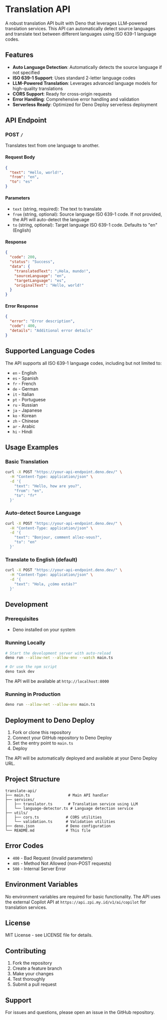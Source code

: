 # Translation API

A robust translation API built with Deno that leverages LLM-powered translation services. This API can automatically detect source languages and translate text between different languages using ISO 639-1 language codes.

## Features

- **Auto Language Detection**: Automatically detects the source language if not specified
- **ISO 639-1 Support**: Uses standard 2-letter language codes
- **LLM-Powered Translation**: Leverages advanced language models for high-quality translations
- **CORS Support**: Ready for cross-origin requests
- **Error Handling**: Comprehensive error handling and validation
- **Serverless Ready**: Optimized for Deno Deploy serverless deployment

## API Endpoint

### POST `/`

Translates text from one language to another.

#### Request Body

```json
{
  "text": "Hello, world!",
  "from": "en",
  "to": "es"
}
```

#### Parameters

- `text` (string, required): The text to translate
- `from` (string, optional): Source language ISO 639-1 code. If not provided, the API will auto-detect the language
- `to` (string, optional): Target language ISO 639-1 code. Defaults to "en" (English)

#### Response

```json
{
  "code": 200,
  "status": "Success",
  "data": {
    "translatedText": "¡Hola, mundo!",
    "sourceLanguage": "en",
    "targetLanguage": "es",
    "originalText": "Hello, world!"
  }
}
```

#### Error Response

```json
{
  "error": "Error description",
  "code": 400,
  "details": "Additional error details"
}
```

## Supported Language Codes

The API supports all ISO 639-1 language codes, including but not limited to:

- `en` - English
- `es` - Spanish
- `fr` - French
- `de` - German
- `it` - Italian
- `pt` - Portuguese
- `ru` - Russian
- `ja` - Japanese
- `ko` - Korean
- `zh` - Chinese
- `ar` - Arabic
- `hi` - Hindi

## Usage Examples

### Basic Translation

```bash
curl -X POST "https://your-api-endpoint.deno.dev/" \
  -H "Content-Type: application/json" \
  -d '{
    "text": "Hello, how are you?",
    "from": "en",
    "to": "fr"
  }'
```

### Auto-detect Source Language

```bash
curl -X POST "https://your-api-endpoint.deno.dev/" \
  -H "Content-Type: application/json" \
  -d '{
    "text": "Bonjour, comment allez-vous?",
    "to": "en"
  }'
```

### Translate to English (default)

```bash
curl -X POST "https://your-api-endpoint.deno.dev/" \
  -H "Content-Type: application/json" \
  -d '{
    "text": "Hola, ¿cómo estás?"
  }'
```

## Development

### Prerequisites

- Deno installed on your system

### Running Locally

```bash
# Start the development server with auto-reload
deno run --allow-net --allow-env --watch main.ts

# Or use the npm script
deno task dev
```

The API will be available at `http://localhost:8000`

### Running in Production

```bash
deno run --allow-net --allow-env main.ts
```

## Deployment to Deno Deploy

1. Fork or clone this repository
2. Connect your GitHub repository to Deno Deploy
3. Set the entry point to `main.ts`
4. Deploy

The API will be automatically deployed and available at your Deno Deploy URL.

## Project Structure

```
translate-api/
├── main.ts                 # Main API handler
├── services/
│   ├── translator.ts       # Translation service using LLM
│   └── language-detector.ts # Language detection service
├── utils/
│   ├── cors.ts            # CORS utilities
│   └── validation.ts      # Validation utilities
├── deno.json              # Deno configuration
└── README.md              # This file
```

## Error Codes

- `400` - Bad Request (invalid parameters)
- `405` - Method Not Allowed (non-POST requests)
- `500` - Internal Server Error

## Environment Variables

No environment variables are required for basic functionality. The API uses the external Copilot API at `https://api.zpi.my.id/v1/ai/copilot` for translation services.

## License

MIT License - see LICENSE file for details.

## Contributing

1. Fork the repository
2. Create a feature branch
3. Make your changes
4. Test thoroughly
5. Submit a pull request

## Support

For issues and questions, please open an issue in the GitHub repository.
